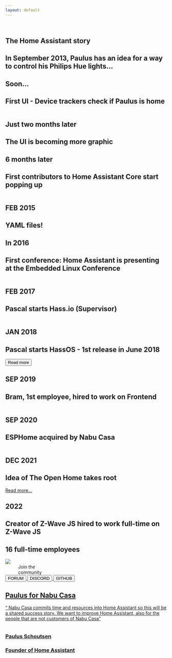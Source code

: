 ```yaml
---
layout: default
---
```


<section class="container mx-auto relative pt-20 md:pt-[180px]">
    <img src="{{ site.baseurl }}images/story/story-bg.png"
        class="hidden md:block absolute w-full md:min-w-[117%] md:h-[600px] left-[50%] translate-x-[-50%]" alt="">
    <div>
        <img src="{{ site.baseurl }}images/story/story-bg-mobile.png"
            class="block md:hidden absolute w-[100%] top-[160px] h-[280px] md:h-auto left-[50%] translate-x-[-50%]"
            alt="" loading="lazy">
    </div>
    <img src="{{ site.baseurl }}images/story/home-assistant.png"
        class="absolute left-[15%] md:left-[49.5%] md:translate-x-[-50%] top-[90px] md:top-[244px] w-[94px] md:w-[128px]"
        alt="" loading="lazy">
    <img src="{{ site.baseurl }}images/story/comment.png" class="hidden md:block top-[700px] absolute left-0" alt="" loading="lazy">
    <div class="story-back relative z-20 pt-[100px] md:pt-[200px]">
        <div class="text-left md:text-center text-white ">
            <div class="h-[200px] md:h-[400px] p-10 md:px-20">
                <h1 class="text-[32px] md:text-[68px] font-bold leading-[38px] md:leading-[60px]">The Home Assistant
                    story</h1>
                <h2 class="text-[16px] md:text-[32px] md:w-[63%] mt-[28px] m-auto">In September 2013, Paulus has an
                    idea for a way to control his Philips Hue lights...</h2>
            </div>
            <div class="h-[100px] relative p-10">
                <div
                    class="border-l-[8px] border-dotted h-full border-border-line absolute left-[19%] md:left-[49.5%] md:translate-x-[-50%]">
                </div>
            </div>
            <div class="md:grid md:grid-cols-2 relative py-10">
                <div class="text-left md:text-right md:w-[80%] md:pr-[70px] ml-[37%] md:ml-auto">
                    <h1 class="text-grey-text text-xl md:text-[32px] opacity-40 font-medium leading-[38px]">Soon...
                    </h1>
                    <h1 class="text-blue-text text-lg md:text-[32px] font-bold   leading-[38px] mr-5">First UI -
                        Device
                        trackers check if Paulus is home</h1>
                </div>
                <div class="hidden md:block md:ml-[70px]">
                    <img src="{{ site.baseurl }}images/story/ui-device.png" class="rounded-lg w-full" alt="" loading="lazy">
                </div>
                <div
                    class="absolute h-full left-[19%] md:left-[49.5%] top-[30px] md:translate-x-[-50%] border-l-[4px] w-[4px]  border-border-line">
                </div>
                <div
                    class="p-3 border-[5px] rounded-full top-[30px] left-[19%] md:left-[49.5%] translate-x-[-32px] md:translate-x-[-50%] bg-white absolute  border-border-line">
                    <img src="{{ site.baseurl }}images/story/home-png.png" class="w-[37px] h-[37px]" alt="" loading="lazy">
                </div>
            </div>
            <div class="md:grid md:grid-cols-2 relative py-10">
                <div class="hidden md:block md:pr-[70px]">
                    <img src="{{ site.baseurl }}images/story/ui-better.png" class="ml-auto rounded-lg w-full " alt="" loading="lazy">
                </div>
                <div class="text-left md:w-[80%] md:ml-[70px] ml-[37%] ">
                    <h1 class="text-grey-text text-xl md:text-[32px] opacity-40 font-medium leading-[38px]">Just two
                        months later
                    </h1>
                    <h1 class="text-blue-text text-lg md:text-[32px] font-bold   leading-[38px] mr-5">
                        The UI is becoming more graphic</h1>
                </div>
                <div
                    class="absolute h-full left-[19%] md:left-[49.5%] top-[30px] md:translate-x-[-50%] border-l-[4px] w-[4px]  border-border-line">
                </div>
                <div
                    class="p-3 border-[5px] rounded-full top-[30px] left-[19%] md:left-[49.5%] translate-x-[-32px] md:translate-x-[-50%] bg-white absolute  border-border-line">
                    <div class="w-[37px] h-[37px]"></div>
                </div>
            </div>
            <div class="md:grid md:grid-cols-2 relative py-10">
                <div class="text-left md:text-right md:w-[80%] md:pr-[70px] ml-[37%] md:ml-auto">
                    <h1 class="text-grey-text text-xl md:text-[32px] opacity-40 font-medium leading-[38px]">6 months
                        later
                    </h1>
                    <h1 class="text-blue-text text-lg md:text-[32px] font-bold   leading-[38px] mr-5"> First
                        contributors
                        to Home Assistant Core start popping up
                    </h1>
                </div>
                <div class="hidden md:block md:ml-[70px]">
                    <img src="{{ site.baseurl }}images/story/popping-up.png" class="rounded-lg w-full" alt="" loading="lazy">
                </div>
                <div
                    class="absolute h-full left-[19%] md:left-[49.5%] top-[30px] md:translate-x-[-50%] border-l-[4px] w-[4px]  border-border-line">
                </div>
                <div
                    class="p-3 border-[5px] rounded-full top-[30px] left-[19%] md:left-[49.5%] translate-x-[-32px] md:translate-x-[-50%] bg-white absolute  border-border-line">
                    <img src="{{ site.baseurl }}images/story/hand-png.png" class="w-[37px] h-[37px]" alt="" loading="lazy">
                </div>
            </div>
            <div class="md:grid md:grid-cols-2 relative py-10">
                <div class="hidden md:block md:pr-[70px]">
                    <img src="{{ site.baseurl }}images/story/born.png" class="ml-auto rounded-lg w-full " alt="" loading="lazy">
                </div>
                <div class="text-left md:w-[80%] md:ml-[70px] ml-[37%] ">
                    <h1 class="text-grey-text text-xl md:text-[32px] opacity-40 font-medium leading-[38px]">FEB 2015
                    </h1>
                    <h1 class="text-blue-text text-lg md:text-[32px] font-bold   leading-[38px] mr-5">
                        YAML files!</h1>
                </div>
                <div
                    class="absolute h-full left-[19%] md:left-[49.5%] top-[30px] md:translate-x-[-50%] border-l-[4px] w-[4px]  border-border-line">
                </div>
                <div
                    class="p-3 border-[5px] rounded-full top-[30px] left-[19%] md:left-[49.5%] translate-x-[-32px] md:translate-x-[-50%] bg-white absolute  border-border-line">
                    <div class="w-[37px] h-[37px]"></div>
                </div>
            </div>
            <div class="md:grid md:grid-cols-2 relative py-10">
                <div class="text-left md:text-right md:w-[80%] md:pr-[70px] ml-[37%] md:ml-auto">
                    <h1 class="text-grey-text text-xl md:text-[32px] opacity-40 font-medium leading-[38px]">In 2016
                    </h1>
                    <h1 class="text-blue-text text-lg md:text-[32px] font-bold   leading-[38px] mr-5"> First conference: Home Assistant is presenting at the Embedded Linux Conference
                    </h1>
                </div>
                <div class="hidden md:block md:ml-[70px]">
                    <img src="{{ site.baseurl }}images/story/ha.png" class="rounded-lg w-full" alt="" loading="lazy">
                </div>
                <div
                    class="absolute h-full left-[19%] md:left-[49.5%] top-[30px] md:translate-x-[-50%] border-l-[4px] w-[4px]  border-border-line">
                </div>
                <div
                    class="p-3 border-[5px] rounded-full top-[30px] left-[19%] md:left-[49.5%] translate-x-[-32px] md:translate-x-[-50%] bg-white absolute  border-border-line">
                    <img src="{{ site.baseurl }}images/story/spicker-png.png" class="w-[37px] h-[37px]" alt="" loading="lazy">
                </div>
            </div>
            <div class="md:grid md:grid-cols-2 relative pt-5 pb-10">
                <div class="hidden md:block md:pr-[70px]">
                </div>
                <div class="text-left md:w-[80%] md:ml-[70px] ml-[37%] ">
                    <h1 class="text-grey-text text-xl md:text-[32px] opacity-40 font-medium leading-[38px]">FEB 2017
                    </h1>
                    <h1 class="text-blue-text text-lg md:text-[32px] font-bold   leading-[38px] mr-5">Pascal starts
                        Hass.io (Supervisor)</h1>
                </div>
                <div
                    class="absolute h-full left-[19%] md:left-[49.5%] top-[30px] md:translate-x-[-50%] border-l-[4px] w-[4px]  border-border-line">
                </div>
                <div
                    class="p-3 border-[5px] rounded-full top-[30px] left-[19%] md:left-[49.5%] translate-x-[-32px] md:translate-x-[-50%] bg-white absolute  border-border-line">
                    <img src="{{ site.baseurl }}images/story/pc-png.png" class="w-[37px] h-[37px]" alt="" loading="lazy">
                </div>
            </div>
            <div class="md:grid md:grid-cols-2 relative bg-blue-fourth rounded-3xl p-10 mx-10">
                <div class="text-left md:text-right md:w-[80%] md:pr-[70px] ml-[3%] md:ml-auto flex items-center">
                    <div>
                        <h1 class="text-[#97d2f7] text-xl md:text-[32px] font-medium leading-[38px]">JAN 2018
                        </h1>
                        <h1 class="text-white text-lg md:text-[32px] font-bold   leading-[38px] mr-5"> 
                            Pascal starts HassOS - 1st release in June 2018
                        </h1>
                        <button class="text-white uppercase mt-5 px-5 py-2 rounded-md border border-white">Read
                            more</button>
                    </div>
                </div>
                <div class="hidden md:block md:ml-[40px]">
                    <img src="{{ site.baseurl }}images/story/hassOs.png" class="rounded-lg w-full" alt="" loading="lazy">
                </div>
            </div>
            <div class="h-[70px] relative">
                <div
                    class="border-l-[4px]  h-full border-border-line absolute left-[19%] md:left-[49.5%] md:translate-x-[-50%]">
                </div>
            </div>
            <div class="md:grid md:grid-cols-2 relative pt-5 pb-10">
                <div class="hidden md:block md:pr-[70px]">
                    <img src="{{ site.baseurl }}images/story/hired.png" class="rounded-lg w-full" alt="" loading="lazy">
                </div>
                <div class="text-left md:w-[80%] md:ml-[70px] ml-[37%] ">
                    <h1 class="text-grey-text text-xl md:text-[32px] opacity-40 font-medium leading-[38px]">SEP 2019
                    </h1>
                    <h1 class="text-blue-text text-lg md:text-[32px] font-bold   leading-[38px] mr-5"> Bram, 1st
                        employee, hired to work on Frontend</h1>
                </div>
                <div
                    class="absolute h-full left-[19%] md:left-[49.5%] top-0 md:translate-x-[-50%] border-l-[4px] w-[4px]  border-border-line">
                </div>
                <div
                    class="p-3 border-[5px] rounded-full top-[30px] left-[19%] md:left-[49.5%] translate-x-[-32px] md:translate-x-[-50%] bg-white absolute  border-border-line">
                    <img src="{{ site.baseurl }}images/story/glass-imoticon.png" class="w-[37px] h-[37px]" alt="" loading="lazy">
                </div>
            </div>
            <div class="md:grid md:grid-cols-2 relative py-10">
                <div class="text-left md:text-right md:w-[80%] md:pr-[70px] ml-[37%] md:ml-auto">
                    <h1 class="text-grey-text text-xl md:text-[32px] opacity-40 font-medium leading-[38px]">SEP 2020
                    </h1>
                    <h1 class="text-blue-text text-lg md:text-[32px] font-bold   leading-[38px] mr-5"> ESPHome acquired by Nabu&nbsp;Casa
                    </h1>
                </div>
                <div class="hidden md:block md:ml-[70px]">
                </div>
                <div
                    class="absolute h-full left-[19%] md:left-[49.5%] top-0 md:translate-x-[-50%] border-l-[4px] w-[4px]  border-border-line">
                </div>
                <div
                    class="p-3 border-[5px] rounded-full top-[30px] left-[19%] md:left-[49.5%] translate-x-[-32px] md:translate-x-[-50%] bg-white absolute  border-border-line">
                    <img src="{{ site.baseurl }}images/story/money-png.png" class="w-[37px] h-[37px]" alt="" loading="lazy">
                </div>
            </div>
            <div class="md:grid md:grid-cols-2 relative pt-5 pb-10">
                <div class="hidden md:block md:pr-[70px]">
                    <img src="{{ site.baseurl }}images/story/open-home.png" class="rounded-lg w-full" alt="" loading="lazy">
                </div>
                <div class="text-left md:w-[80%] md:ml-[70px] ml-[37%] ">
                    <h1 class="text-grey-text text-xl md:text-[32px] opacity-40 font-medium leading-[38px]">DEC 2021
                    </h1>
                    <h1 class="text-blue-text text-lg md:text-[32px] font-bold   leading-[38px] mr-5 mb-5"> Idea of The&nbsp;Open&nbsp;Home takes root</h1>
                    <a href="" class="text-[24px] text-grey-text font-bold">Read more...</a>
                </div>
                <div
                    class="absolute h-full left-[19%] md:left-[49.5%] top-0 md:translate-x-[-50%] border-l-[4px] w-[4px]  border-border-line">
                </div>
                <div
                    class="p-3 border-[5px] rounded-full top-[30px] left-[19%] md:left-[49.5%] translate-x-[-32px] md:translate-x-[-50%] bg-white absolute  border-border-line">
                    <img src="{{ site.baseurl }}images/story/handshake-png.png" class="w-[37px] h-[37px]" alt="" loading="lazy">
                </div>
            </div>
            <div class="md:grid md:grid-cols-2 relative py-10">
                <div class="text-left md:text-right md:w-[80%] md:pr-[70px] ml-[37%] md:ml-auto">
                    <h1 class="text-grey-text text-xl md:text-[32px] opacity-40 font-medium leading-[38px]">2022
                    </h1>
                    <h1 class="text-blue-text text-lg md:text-[32px] font-bold   leading-[38px] mr-5"> Creator
                        of Z-Wave&nbsp;JS hired to work full-time on Z-Wave&nbsp;JS
                    </h1>
                    <h1 class="text-blue-text text-lg md:text-[32px] font-bold leading-[38px] mt-10"> 16 full-time
                        employees
                    </h1>
                </div>
                <div class="hidden md:block md:ml-[70px]">
                </div>
                <div
                    class="absolute h-full left-[19%] md:left-[49.5%] top-0 md:translate-x-[-50%] border-l-[4px] w-[4px]  border-border-line">
                </div>
                <div
                    class="p-3 border-[5px] rounded-full top-[30px] left-[19%] md:left-[49.5%] translate-x-[-32px] md:translate-x-[-50%] bg-white absolute  border-border-line">
                    <img src="{{ site.baseurl }}images/story/arm-png.png" class="w-[37px] h-[37px]" alt="" loading="lazy">
                </div>
            </div>
            <div class="md:grid md:grid-cols-2 relative py-10">
                <div
                    class="absolute h-full left-[19%] md:left-[49.5%] top-0 md:translate-x-[-50%] border-l-[4px] w-[4px]  border-border-line">
                </div>
                <div
                    class="p-3 border-[5px] rounded-full top-[30px] left-[19%] md:left-[49.5%] translate-x-[-32px] md:translate-x-[-50%] bg-white absolute  border-border-line">
                    <img src="{{ site.baseurl }}images/story/soon-png.png" class="w-[37px] h-[37px]" alt="" loading="lazy">
                </div>
            </div>
        </div>
    </div>
    <img class="mx-auto relative z-20 mt-20" src="{{ site.baseurl }}images/heroes.png" loading="lazy" />
    <dd
        class="order-1 text-[32px] md:text-5xl tracking-tight text-center font-extrabold leading-[25px] md:leading-0 text-black  ">
        Join the <br />community</dd>
    <div class="max-w-[970px] mx-auto px-4 md:px-6 lg:px-8 text-center mt-11">
        <a href="https://community.home-assistant.io/"><button type="button"
            class="inline-flex font-bold items-center px-[18px] py-[13px] md:px-[26px] md:py-[21px] border-2 border-black border-opacity-10 text-sm md:text-lg rounded-[10px] text-black">FORUM</button>
        <button type="button"
            class="inline-flex font-bold items-center px-[18px] py-[13px] md:px-[26px] md:py-[21px] border-2 border-black border-opacity-10 text-sm md:text-lg rounded-[10px] text-black ml-[15px] md:ml-[21px]">DISCORD</button>
        <button type="button"
            class="inline-flex font-bold items-center px-[18px] py-[13px] md:px-[26px] md:py-[21px] border-2 border-black border-opacity-10 text-sm md:text-lg rounded-[10px] text-black ml-[15px] md:ml-[21px]">GITHUB</button>
    </div>
    <div class="rounded-3xl p-[60px] text-center bg-black text-white my-20">
        <img src="{{ site.baseurl }}images/story/footer-png.png" class="m-auto" alt="" loading="lazy">
        <h1 class="text-[44px] font-bold tracking-[-0.04em] mt-5">Paulus for Nabu Casa</h1>
        <p class="text-lg md:w-[75%] m-auto pb-10 border-b-[1px] border-gray-200">“ Nabu&nbsp;Casa commits time and
            resources into Home Assistant so this will be a shared success story. We want to improve Home Assistant,
            also for the people that are not customers of Nabu&nbsp;Casa”</p>
        <div class="flex mt-10">
            <div class="flex items-center m-auto">
                <img src="{{ site.baseurl }}images/story/footer-client.png" class="w-[66px] h-[66px]" alt="" loading="lazy">
                <div class="text-left ml-5">
                    <h3 class="text-[22px]">Paulus Schoutsen</h3>
                    <h3 class="text-[22px] text-grey-text">Founder of Home Assistant</h3>
                </div>
            </div>
        </div>
    </div>
</section>